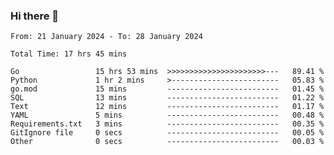 ### Hi there 👋

<!--
**zhumeme/zhumeme** is a ✨ _special_ ✨ repository because its `README.md` (this file) appears on your GitHub profile.

Here are some ideas to get you started:

- 🔭 I’m currently working on ...
- 🌱 I’m currently learning ...
- 👯 I’m looking to collaborate on ...
- 🤔 I’m looking for help with ...
- 💬 Ask me about ...
- 📫 How to reach me: ...
- 😄 Pronouns: ...
- ⚡ Fun fact: ...
-->

<!--START_SECTION:waka-->

```all_time
From: 21 January 2024 - To: 28 January 2024

Total Time: 17 hrs 45 mins

Go                 15 hrs 53 mins  >>>>>>>>>>>>>>>>>>>>>>---   89.41 %
Python             1 hr 2 mins     >------------------------   05.83 %
go.mod             15 mins         -------------------------   01.45 %
SQL                13 mins         -------------------------   01.22 %
Text               12 mins         -------------------------   01.17 %
YAML               5 mins          -------------------------   00.48 %
Requirements.txt   3 mins          -------------------------   00.35 %
GitIgnore file     0 secs          -------------------------   00.05 %
Other              0 secs          -------------------------   00.03 %
```

<!--END_SECTION:waka-->
